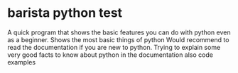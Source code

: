 # barista python test

A quick program that shows the basic features you can do with python even as a beginner. Shows the most basic things of python
Would recommend to read the documentation if you are new to python. Trying to explain some very good facts to know about python in the documentation also code examples 
